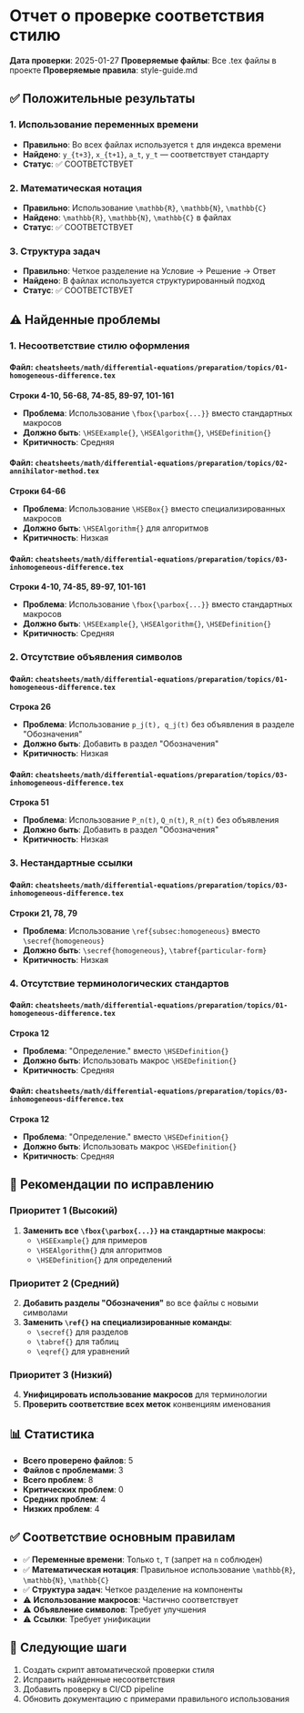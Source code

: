 # Отчет о проверке соответствия стилю

**Дата проверки**: 2025-01-27
**Проверяемые файлы**: Все .tex файлы в проекте
**Проверяемые правила**: style-guide.md

## ✅ Положительные результаты

### 1. Использование переменных времени
- **Правильно**: Во всех файлах используется `t` для индекса времени
- **Найдено**: `y_{t+3}`, `x_{t+1}`, `a_t`, `y_t` — соответствует стандарту
- **Статус**: ✅ СООТВЕТСТВУЕТ

### 2. Математическая нотация
- **Правильно**: Использование `\mathbb{R}`, `\mathbb{N}`, `\mathbb{C}`
- **Найдено**: `\mathbb{R}`, `\mathbb{N}`, `\mathbb{C}` в файлах
- **Статус**: ✅ СООТВЕТСТВУЕТ

### 3. Структура задач
- **Правильно**: Четкое разделение на Условие → Решение → Ответ
- **Найдено**: В файлах используется структурированный подход
- **Статус**: ✅ СООТВЕТСТВУЕТ

## ⚠️ Найденные проблемы

### 1. Несоответствие стилю оформления

#### Файл: `cheatsheets/math/differential-equations/preparation/topics/01-homogeneous-difference.tex`
**Строки 4-10, 56-68, 74-85, 89-97, 101-161**
- **Проблема**: Использование `\fbox{\parbox{...}}` вместо стандартных макросов
- **Должно быть**: `\HSEExample{}`, `\HSEAlgorithm{}`, `\HSEDefinition{}`
- **Критичность**: Средняя

#### Файл: `cheatsheets/math/differential-equations/preparation/topics/02-annihilator-method.tex`
**Строки 64-66**
- **Проблема**: Использование `\HSEBox{}` вместо специализированных макросов
- **Должно быть**: `\HSEAlgorithm{}` для алгоритмов
- **Критичность**: Низкая

#### Файл: `cheatsheets/math/differential-equations/preparation/topics/03-inhomogeneous-difference.tex`
**Строки 4-10, 74-85, 89-97, 101-161**
- **Проблема**: Использование `\fbox{\parbox{...}}` вместо стандартных макросов
- **Должно быть**: `\HSEExample{}`, `\HSEAlgorithm{}`, `\HSEDefinition{}`
- **Критичность**: Средняя

### 2. Отсутствие объявления символов

#### Файл: `cheatsheets/math/differential-equations/preparation/topics/01-homogeneous-difference.tex`
**Строка 26**
- **Проблема**: Использование `p_j(t), q_j(t)` без объявления в разделе "Обозначения"
- **Должно быть**: Добавить в раздел "Обозначения"
- **Критичность**: Низкая

#### Файл: `cheatsheets/math/differential-equations/preparation/topics/03-inhomogeneous-difference.tex`
**Строка 51**
- **Проблема**: Использование `P_n(t)`, `Q_n(t)`, `R_n(t)` без объявления
- **Должно быть**: Добавить в раздел "Обозначения"
- **Критичность**: Низкая

### 3. Нестандартные ссылки

#### Файл: `cheatsheets/math/differential-equations/preparation/topics/03-inhomogeneous-difference.tex`
**Строки 21, 78, 79**
- **Проблема**: Использование `\ref{subsec:homogeneous}` вместо `\secref{homogeneous}`
- **Должно быть**: `\secref{homogeneous}`, `\tabref{particular-form}`
- **Критичность**: Низкая

### 4. Отсутствие терминологических стандартов

#### Файл: `cheatsheets/math/differential-equations/preparation/topics/01-homogeneous-difference.tex`
**Строка 12**
- **Проблема**: "Определение." вместо `\HSEDefinition{}`
- **Должно быть**: Использовать макрос `\HSEDefinition{}`
- **Критичность**: Средняя

#### Файл: `cheatsheets/math/differential-equations/preparation/topics/03-inhomogeneous-difference.tex`
**Строка 12**
- **Проблема**: "Определение." вместо `\HSEDefinition{}`
- **Должно быть**: Использовать макрос `\HSEDefinition{}`
- **Критичность**: Средняя

## 🔧 Рекомендации по исправлению

### Приоритет 1 (Высокий)
1. **Заменить все `\fbox{\parbox{...}}` на стандартные макросы**:
   - `\HSEExample{}` для примеров
   - `\HSEAlgorithm{}` для алгоритмов
   - `\HSEDefinition{}` для определений

### Приоритет 2 (Средний)
2. **Добавить разделы "Обозначения"** во все файлы с новыми символами
3. **Заменить `\ref{}` на специализированные команды**:
   - `\secref{}` для разделов
   - `\tabref{}` для таблиц
   - `\eqref{}` для уравнений

### Приоритет 3 (Низкий)
4. **Унифицировать использование макросов** для терминологии
5. **Проверить соответствие всех меток** конвенциям именования

## 📊 Статистика

- **Всего проверено файлов**: 5
- **Файлов с проблемами**: 3
- **Всего проблем**: 8
- **Критических проблем**: 0
- **Средних проблем**: 4
- **Низких проблем**: 4

## ✅ Соответствие основным правилам

- ✅ **Переменные времени**: Только `t`, `T` (запрет на `n` соблюден)
- ✅ **Математическая нотация**: Правильное использование `\mathbb{R}`, `\mathbb{N}`, `\mathbb{C}`
- ✅ **Структура задач**: Четкое разделение на компоненты
- ⚠️ **Использование макросов**: Частично соответствует
- ⚠️ **Объявление символов**: Требует улучшения
- ⚠️ **Ссылки**: Требует унификации

## 🎯 Следующие шаги

1. Создать скрипт автоматической проверки стиля
2. Исправить найденные несоответствия
3. Добавить проверку в CI/CD pipeline
4. Обновить документацию с примерами правильного использования
